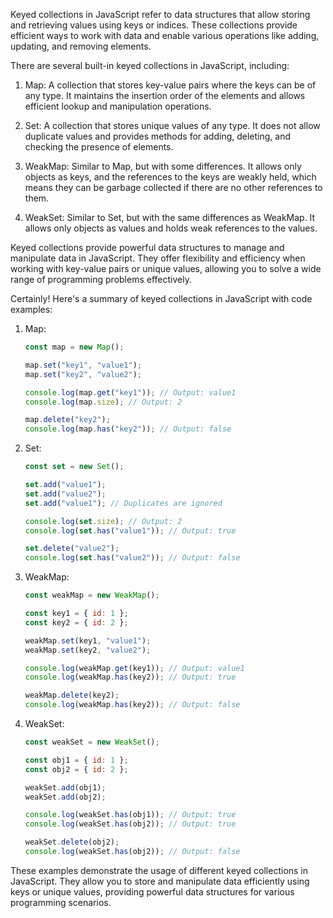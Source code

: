Keyed collections in JavaScript refer to data structures that allow storing and retrieving values using keys or indices.
These collections provide efficient ways to work with data and enable various operations like adding, updating, and
removing elements.

There are several built-in keyed collections in JavaScript, including:

1. Map: A collection that stores key-value pairs where the keys can be of any type. It maintains the insertion order of
   the elements and allows efficient lookup and manipulation operations.

2. Set: A collection that stores unique values of any type. It does not allow duplicate values and provides methods for
   adding, deleting, and checking the presence of elements.

3. WeakMap: Similar to Map, but with some differences. It allows only objects as keys, and the references to the keys
   are weakly held, which means they can be garbage collected if there are no other references to them.

4. WeakSet: Similar to Set, but with the same differences as WeakMap. It allows only objects as values and holds weak
   references to the values.

Keyed collections provide powerful data structures to manage and manipulate data in JavaScript. They offer flexibility
and efficiency when working with key-value pairs or unique values, allowing you to solve a wide range of programming
problems effectively.

Certainly! Here's a summary of keyed collections in JavaScript with code examples:

1. Map:

   ```javascript
   const map = new Map();

   map.set("key1", "value1");
   map.set("key2", "value2");

   console.log(map.get("key1")); // Output: value1
   console.log(map.size); // Output: 2

   map.delete("key2");
   console.log(map.has("key2")); // Output: false
   ```

2. Set:

   ```javascript
   const set = new Set();

   set.add("value1");
   set.add("value2");
   set.add("value1"); // Duplicates are ignored

   console.log(set.size); // Output: 2
   console.log(set.has("value1")); // Output: true

   set.delete("value2");
   console.log(set.has("value2")); // Output: false
   ```

3. WeakMap:

   ```javascript
   const weakMap = new WeakMap();

   const key1 = { id: 1 };
   const key2 = { id: 2 };

   weakMap.set(key1, "value1");
   weakMap.set(key2, "value2");

   console.log(weakMap.get(key1)); // Output: value1
   console.log(weakMap.has(key2)); // Output: true

   weakMap.delete(key2);
   console.log(weakMap.has(key2)); // Output: false
   ```

4. WeakSet:

   ```javascript
   const weakSet = new WeakSet();

   const obj1 = { id: 1 };
   const obj2 = { id: 2 };

   weakSet.add(obj1);
   weakSet.add(obj2);

   console.log(weakSet.has(obj1)); // Output: true
   console.log(weakSet.has(obj2)); // Output: true

   weakSet.delete(obj2);
   console.log(weakSet.has(obj2)); // Output: false
   ```

These examples demonstrate the usage of different keyed collections in JavaScript. They allow you to store and
manipulate data efficiently using keys or unique values, providing powerful data structures for various programming
scenarios.
